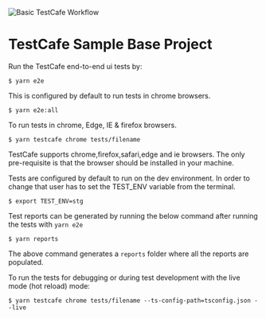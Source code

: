 ![Basic TestCafe Workflow](https://github.com/amalsgit/testcafe-curr-conveter/workflows/Basic%20TestCafe%20Workflow/badge.svg)
# TestCafe Sample Base Project

Run the TestCafe end-to-end ui tests by:

```
$ yarn e2e
```

This is configured by default to run tests in chrome browsers.

```
$ yarn e2e:all
```

To run tests in chrome, Edge, IE & firefox browsers.

```
$ yarn testcafe chrome tests/filename
```

TestCafe supports chrome,firefox,safari,edge and ie browsers. The only pre-requisite is that the browser should be installed in your machine.

Tests are configured by default to run on the dev environment. In order to change that user has to set the TEST_ENV variable from the terminal.

```
$ export TEST_ENV=stg
```

Test reports can be generated by running the below command after running the tests with `yarn e2e`

```
$ yarn reports
```

The above command generates a `reports` folder where all the reports are populated.

To run the tests for debugging or during test development with the live mode (hot reload) mode:

```
$ yarn testcafe chrome tests/filename --ts-config-path=tsconfig.json --live
```